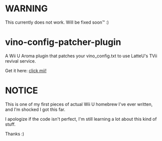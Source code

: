 # WARNING
This currently does not work. Will be fixed soon™️ :)

# vino-config-patcher-plugin
A Wii U Aroma plugin that patches your vino_config.txt to use LatteU's TVii revival service.

Get it here: <a href="https://cdn.ecliipse.app/vino-config-patcher.wps">click mii!</a>

# NOTICE
This is one of my first pieces of actual Wii U homebrew I've ever written, and I'm shocked I got this far.

I apologize if the code isn't perfect, I'm still learning a lot about this kind of stuff.

Thanks :)
